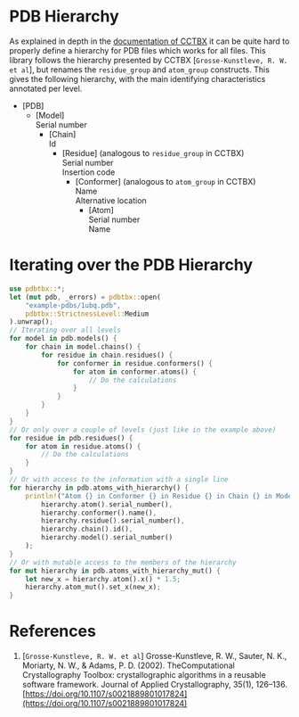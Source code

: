 # PDB Hierarchy
As explained in depth in the [documentation of CCTBX](https://cci.lbl.gov/cctbx_docs/iotbx/iotbx.pdb.html#iotbx-pdb-hierarchy)
it can be quite hard to properly define a hierarchy for PDB files which works for all files.
This library follows the hierarchy presented by CCTBX [`Grosse-Kunstleve, R. W. et al`], but renames the `residue_group` and
`atom_group` constructs. This gives the following hierarchy, with the main identifying characteristics annotated per level.
* [PDB]
    * [Model] \
      Serial number
        * [Chain] \
          Id
            * [Residue] (analogous to `residue_group` in CCTBX) \
              Serial number \
              Insertion code
                * [Conformer] (analogous to `atom_group` in CCTBX) \
                  Name \
                  Alternative location
                    * [Atom] \
                      Serial number \
                      Name

# Iterating over the PDB Hierarchy
```rust
use pdbtbx::*;
let (mut pdb, _errors) = pdbtbx::open(
    "example-pdbs/1ubq.pdb",
    pdbtbx::StrictnessLevel::Medium
).unwrap();
// Iterating over all levels
for model in pdb.models() {
    for chain in model.chains() {
        for residue in chain.residues() {
            for conformer in residue.conformers() {
                for atom in conformer.atoms() {
                    // Do the calculations
                }
            }
        }
    }
}
// Or only over a couple of levels (just like in the example above)
for residue in pdb.residues() {
    for atom in residue.atoms() {
        // Do the calculations
    }
}
// Or with access to the information with a single line
for hierarchy in pdb.atoms_with_hierarchy() {
    println!("Atom {} in Conformer {} in Residue {} in Chain {} in Model {}",
        hierarchy.atom().serial_number(),
        hierarchy.conformer().name(),
        hierarchy.residue().serial_number(),
        hierarchy.chain().id(),
        hierarchy.model().serial_number()
    );
}
// Or with mutable access to the members of the hierarchy
for mut hierarchy in pdb.atoms_with_hierarchy_mut() {
    let new_x = hierarchy.atom().x() * 1.5;
    hierarchy.atom_mut().set_x(new_x);
}
```

# References
1. [`Grosse-Kunstleve, R. W. et al`] Grosse-Kunstleve, R. W., Sauter, N. K., Moriarty, N. W., & Adams, P. D. (2002). TheComputational Crystallography Toolbox: crystallographic algorithms in a reusable software framework. Journal of Applied Crystallography, 35(1), 126–136. [https://doi.org/10.1107/s0021889801017824](https://doi.org/10.1107/s0021889801017824)
